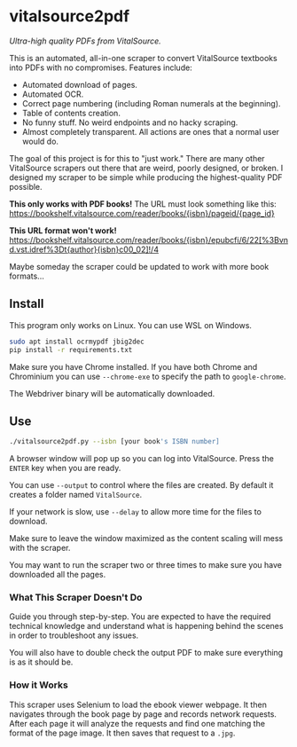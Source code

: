 # vitalsource2pdf

_Ultra-high quality PDFs from VitalSource._

This is an automated, all-in-one scraper to convert VitalSource textbooks into PDFs with no compromises. Features include:

- Automated download of pages.
- Automated OCR.
- Correct page numbering (including Roman numerals at the beginning).
- Table of contents creation.
- No funny stuff. No weird endpoints and no hacky scraping.
- Almost completely transparent. All actions are ones that a normal user would do.

The goal of this project is for this to "just work." There are many other VitalSource scrapers out there that are weird, poorly
designed, or broken. I designed my scraper to be simple while producing the highest-quality PDF possible.

**This only works with PDF books!** The URL must look something like this: https://bookshelf.vitalsource.com/reader/books/{isbn}/pageid/{page_id}

**This URL format won't work!** https://bookshelf.vitalsource.com/reader/books/{isbn}/epubcfi/6/22[%3Bvnd.vst.idref%3Dt{author}{isbn}c00_02]!/4

Maybe someday the scraper could be updated to work with more book formats...

## Install

This program only works on Linux. You can use WSL on Windows.

```bash
sudo apt install ocrmypdf jbig2dec
pip install -r requirements.txt
```

Make sure you have Chrome installed. If you have both Chrome and Chrominium you can use `--chrome-exe` to specify the path to `google-chrome`.

The Webdriver binary will be automatically downloaded.

## Use

```bash
./vitalsource2pdf.py --isbn [your book's ISBN number]
```

A browser window will pop up so you can log into VitalSource. Press the `ENTER` key when you are ready.

You can use `--output` to control where the files are created. By default it creates a folder named `VitalSource`.

If your network is slow, use `--delay` to allow more time for the files to download.

Make sure to leave the window maximized as the content scaling will mess with the scraper.

You may want to run the scraper two or three times to make sure you have downloaded all the pages.

### What This Scraper Doesn't Do

Guide you through step-by-step. You are expected to have the required technical knowledge and understand what
is happening behind the scenes in order to troubleshoot any issues.

You will also have to double check the output PDF to make sure everything is as it should be.

### How it Works

This scraper uses Selenium to load the ebook viewer webpage. It then navigates through the book page by page and records network
requests. After each page it will analyze the requests and find one matching the format of the page image. It then saves
that request to a `.jpg`.